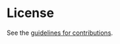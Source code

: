 # License

See the
[guidelines for contributions](https://github.com/o-pylypenko/draft-evans-opsawg-ipfix-discard-class-ie/blob//CONTRIBUTING.md).
